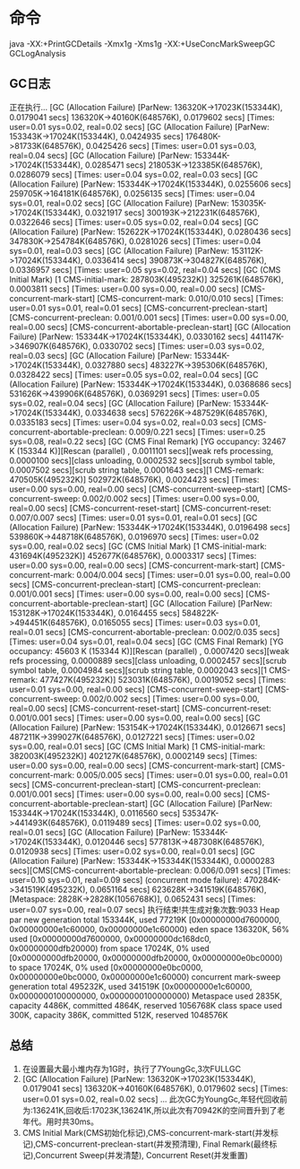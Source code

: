 # 命令
java -XX:+PrintGCDetails -Xmx1g -Xms1g -XX:+UseConcMarkSweepGC GCLogAnalysis

## GC日志
正在执行...
[GC (Allocation Failure) [ParNew: 136320K->17023K(153344K), 0.0179041 secs] 136320K->40160K(648576K), 0.0179602 secs] [Times: user=0.01 sys=0.02, real=0.02 secs]
[GC (Allocation Failure) [ParNew: 153343K->17024K(153344K), 0.0424935 secs] 176480K->81733K(648576K), 0.0425426 secs] [Times: user=0.01 sys=0.03, real=0.04 secs]
[GC (Allocation Failure) [ParNew: 153344K->17024K(153344K), 0.0285471 secs] 218053K->123385K(648576K), 0.0286079 secs] [Times: user=0.04 sys=0.02, real=0.03 secs]
[GC (Allocation Failure) [ParNew: 153344K->17024K(153344K), 0.0255606 secs] 259705K->164181K(648576K), 0.0256135 secs] [Times: user=0.04 sys=0.01, real=0.02 secs]
[GC (Allocation Failure) [ParNew: 153035K->17024K(153344K), 0.0321917 secs] 300193K->212231K(648576K), 0.0322646 secs] [Times: user=0.05 sys=0.02, real=0.04 secs]
[GC (Allocation Failure) [ParNew: 152622K->17024K(153344K), 0.0280436 secs] 347830K->254784K(648576K), 0.0281026 secs] [Times: user=0.04 sys=0.01, real=0.03 secs]
[GC (Allocation Failure) [ParNew: 153112K->17024K(153344K), 0.0336414 secs] 390873K->304827K(648576K), 0.0336957 secs] [Times: user=0.05 sys=0.02, real=0.04 secs]
[GC (CMS Initial Mark) [1 CMS-initial-mark: 287803K(495232K)] 325261K(648576K), 0.0003811 secs] [Times: user=0.00 sys=0.00, real=0.00 secs]
[CMS-concurrent-mark-start]
[CMS-concurrent-mark: 0.010/0.010 secs] [Times: user=0.01 sys=0.01, real=0.01 secs]
[CMS-concurrent-preclean-start]
[CMS-concurrent-preclean: 0.001/0.001 secs] [Times: user=0.00 sys=0.00, real=0.00 secs]
[CMS-concurrent-abortable-preclean-start]
[GC (Allocation Failure) [ParNew: 153344K->17024K(153344K), 0.0330162 secs] 441147K->346907K(648576K), 0.0330702 secs] [Times: user=0.03 sys=0.02, real=0.03 secs]
[GC (Allocation Failure) [ParNew: 153344K->17024K(153344K), 0.0327880 secs] 483227K->395306K(648576K), 0.0328422 secs] [Times: user=0.05 sys=0.02, real=0.04 secs]
[GC (Allocation Failure) [ParNew: 153344K->17024K(153344K), 0.0368686 secs] 531626K->439906K(648576K), 0.0369291 secs] [Times: user=0.05 sys=0.02, real=0.04 secs]
[GC (Allocation Failure) [ParNew: 153344K->17024K(153344K), 0.0334638 secs] 576226K->487529K(648576K), 0.0335183 secs] [Times: user=0.04 sys=0.02, real=0.03 secs]
[CMS-concurrent-abortable-preclean: 0.009/0.221 secs] [Times: user=0.25 sys=0.08, real=0.22 secs]
[GC (CMS Final Remark) [YG occupancy: 32467 K (153344 K)][Rescan (parallel) , 0.0011101 secs][weak refs processing, 0.0000100 secs][class unloading, 0.0002532 secs][scrub symbol table, 0.0007502 secs][scrub string table, 0.0001643 secs][1 CMS-remark: 470505K(495232K)] 502972K(648576K), 0.0024423 secs] [Times: user=0.00 sys=0.00, real=0.00 secs]
[CMS-concurrent-sweep-start]
[CMS-concurrent-sweep: 0.002/0.002 secs] [Times: user=0.00 sys=0.00, real=0.00 secs]
[CMS-concurrent-reset-start]
[CMS-concurrent-reset: 0.007/0.007 secs] [Times: user=0.01 sys=0.01, real=0.01 secs]
[GC (Allocation Failure) [ParNew: 153344K->17024K(153344K), 0.0196498 secs] 539860K->448718K(648576K), 0.0196970 secs] [Times: user=0.02 sys=0.00, real=0.02 secs]
[GC (CMS Initial Mark) [1 CMS-initial-mark: 431694K(495232K)] 452677K(648576K), 0.0003317 secs] [Times: user=0.00 sys=0.00, real=0.00 secs]
[CMS-concurrent-mark-start]
[CMS-concurrent-mark: 0.004/0.004 secs] [Times: user=0.01 sys=0.00, real=0.00 secs]
[CMS-concurrent-preclean-start]
[CMS-concurrent-preclean: 0.001/0.001 secs] [Times: user=0.00 sys=0.00, real=0.00 secs]
[CMS-concurrent-abortable-preclean-start]
[GC (Allocation Failure) [ParNew: 153128K->17024K(153344K), 0.0164455 secs] 584822K->494451K(648576K), 0.0165055 secs] [Times: user=0.03 sys=0.01, real=0.01 secs]
[CMS-concurrent-abortable-preclean: 0.002/0.035 secs] [Times: user=0.04 sys=0.01, real=0.04 secs]
[GC (CMS Final Remark) [YG occupancy: 45603 K (153344 K)][Rescan (parallel) , 0.0007420 secs][weak refs processing, 0.0000889 secs][class unloading, 0.0002457 secs][scrub symbol table, 0.0004984 secs][scrub string table, 0.0002043 secs][1 CMS-remark: 477427K(495232K)] 523031K(648576K), 0.0019052 secs] [Times: user=0.01 sys=0.00, real=0.00 secs]
[CMS-concurrent-sweep-start]
[CMS-concurrent-sweep: 0.002/0.002 secs] [Times: user=0.00 sys=0.00, real=0.00 secs]
[CMS-concurrent-reset-start]
[CMS-concurrent-reset: 0.001/0.001 secs] [Times: user=0.00 sys=0.00, real=0.00 secs]
[GC (Allocation Failure) [ParNew: 153154K->17024K(153344K), 0.0126671 secs] 487211K->399027K(648576K), 0.0127221 secs] [Times: user=0.02 sys=0.00, real=0.01 secs]
[GC (CMS Initial Mark) [1 CMS-initial-mark: 382003K(495232K)] 402127K(648576K), 0.0002149 secs] [Times: user=0.00 sys=0.00, real=0.00 secs]
[CMS-concurrent-mark-start]
[CMS-concurrent-mark: 0.005/0.005 secs] [Times: user=0.01 sys=0.00, real=0.01 secs]
[CMS-concurrent-preclean-start]
[CMS-concurrent-preclean: 0.001/0.001 secs] [Times: user=0.00 sys=0.00, real=0.00 secs]
[CMS-concurrent-abortable-preclean-start]
[GC (Allocation Failure) [ParNew: 153344K->17024K(153344K), 0.0116560 secs] 535347K->441493K(648576K), 0.0119489 secs] [Times: user=0.02 sys=0.00, real=0.01 secs]
[GC (Allocation Failure) [ParNew: 153344K->17024K(153344K), 0.0120446 secs] 577813K->487308K(648576K), 0.0120938 secs] [Times: user=0.02 sys=0.00, real=0.01 secs]
[GC (Allocation Failure) [ParNew: 153344K->153344K(153344K), 0.0000283 secs][CMS[CMS-concurrent-abortable-preclean: 0.006/0.091 secs] [Times: user=0.10 sys=0.01, real=0.09 secs]
 (concurrent mode failure): 470284K->341519K(495232K), 0.0651164 secs] 623628K->341519K(648576K), [Metaspace: 2828K->2828K(1056768K)], 0.0652431 secs] [Times: user=0.07 sys=0.00, real=0.07 secs]
执行结束!共生成对象次数:9033
Heap
 par new generation   total 153344K, used 77219K [0x00000000d7600000, 0x00000000e1c60000, 0x00000000e1c60000)
  eden space 136320K,  56% used [0x00000000d7600000, 0x00000000dc168dc0, 0x00000000dfb20000)
  from space 17024K,   0% used [0x00000000dfb20000, 0x00000000dfb20000, 0x00000000e0bc0000)
  to   space 17024K,   0% used [0x00000000e0bc0000, 0x00000000e0bc0000, 0x00000000e1c60000)
 concurrent mark-sweep generation total 495232K, used 341519K [0x00000000e1c60000, 0x0000000100000000, 0x0000000100000000)
 Metaspace       used 2835K, capacity 4486K, committed 4864K, reserved 1056768K
  class space    used 300K, capacity 386K, committed 512K, reserved 1048576K

  ## 总结
  1. 在设置最大最小堆内存为1G时，执行了7YoungGc,3次FULLGC
  2. [GC (Allocation Failure) [ParNew: 136320K->17023K(153344K), 0.0179041 secs] 136320K->40160K(648576K), 0.0179602 secs] [Times: user=0.01 sys=0.02, real=0.02 secs] ... 此次GC为YoungGc,年轻代回收前为:136241K,回收后:17023K,136241K,所以此次有70942K的空间晋升到了老年代。用时共30ms。
  3. CMS Initial Mark(CMS初始化标记),CMS-concurrent-mark-start(并发标记),CMS-concurrent-preclean-start(并发预清理),
  Final Remark(最终标记),Concurrent Sweep(并发清楚),
  Concurrent Reset(并发重置)